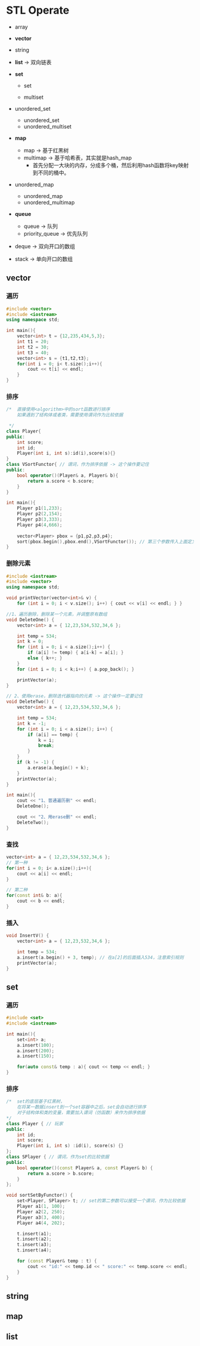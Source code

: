 # STL Operate

- array
- **vector**

- string

- **list**  -> 双向链表

- **set**
  - set

  - multiset

- unordered_set
  - unordered_set
  - unordered_multiset

- **map**
  - map  -> 基于红黑树
  - multimap  -> 基于哈希表，其实就是hash_map
    - 首先分配一大块的内存，分成多个桶，然后利用hash函数将key映射到不同的桶中。

- unordered_map
  - unordered_map
  - unordered_multimap

- **queue** 
  - queue  -> 队列
  - priority_queue  -> 优先队列
- deque   -> 双向开口的数组

- stack  -> 单向开口的数组



## vector

### 遍历

```c++
#include <vector>
#include <iostream>
using namespace std;

int main(){
    vector<int> t = {12,235,434,5,3};
    int t1 = 20;
    int t2 = 30;
    int t3 = 40;
    vector<int> s = {t1,t2,t3};
    for(int i = 0; i< t.size();i++){
        cout << t[i] << endl;
    }
}

```

### 排序

```C++
/*	直接使用<algorithm>中的sort函数进行排序
	如果遇到了结构体或者类，需要使用谓词作为比较依据

 */
class Player{
public:
	int score;
	int id;
    Player(int i, int s):id(i),score(s){}
}
class VSortFunctor{ // 谓词，作为排序依据 -> 这个操作要记住
public:
    bool operator()(Player& a, Player& b){
        return a.score < b.score;
    }
}

int main(){
    Player p1(1,233);
    Player p2(2,154);
    Player p3(3,333);
    Player p4(4,666);
    
    vector<Player> pbox = {p1,p2,p3,p4};
    sort(pbox.begin(),pbox.end(),VSortFunctor()); // 第三个参数传入上面定义的谓词
}

```



### 删除元素

```C++
#include <iostream>
#include <vector>
using namespace std;

void printVector(vector<int>& v) { 
    for (int i = 0; i < v.size(); i++) { cout << v[i] << endl; } }

//1、遍历删除，删除某一个元素，并调整原有数组
void DeleteOne() {
	vector<int> a = { 12,23,534,532,34,6 };

	int temp = 534;
	int k = 0;
	for (int i = 0; i < a.size();i++) {
		if (a[i] != temp) { a[i-k] = a[i]; }
		else { k++; }
	}
	for (int i = 0; i < k;i++) { a.pop_back(); }

	printVector(a);
}

// 2、使用erase，删除迭代器指向的元素 -> 这个操作一定要记住
void DeleteTwo() {
	vector<int> a = { 12,23,534,532,34,6 };

	int temp = 534;
	int k = -1;
	for (int i = 0; i < a.size(); i++) {
		if (a[i] == temp) {
			k = i;
			break;
		}
	}
	if (k != -1) {
		a.erase(a.begin() + k);
	}
	printVector(a);
}

int main(){
    cout << "1、普通遍历删" << endl;
	DeleteOne();

	cout << "2、用erase删" << endl;
	DeleteTwo();
}

```

### 查找

```C++
vector<int> a = { 12,23,534,532,34,6 };
// 第一种
for(int i = 0; i< a.size();i++){
    cout << a[i] << endl;
}

// 第二种
for(const int& b: a){
    cout << b << endl;
}

```

### 插入

```C++
void InsertV() {
	vector<int> a = { 12,23,532,34,6 };

	int temp = 534;
	a.insert(a.begin() + 3, temp); // 在a[2]的后面插入534，注意索引规则
	printVector(a);
}
```





## set

### 遍历

```c++
#include <set>
#include <iostream>

int main(){
    set<int> a;
    a.insert(100);
    a.insert(200);
    a.insert(150);

    for(auto const& temp : a){ cout << temp << endl; }
}


```

### 排序

```C++
/*	set的底层基于红黑树，
	在将某一数据insert到一个set容器中之后，set会自动进行排序
	对于结构体和类的变量，需要加入谓词（仿函数）来作为排序依据
*/
class Player { // 玩家
public:
	int id;
	int score;
	Player(int i, int s) :id(i), score(s) {}
};
class SPlayer { // 谓词，作为set的比较依据
public:
	bool operator()(const Player& a, const Player& b) {
		return a.score > b.score;
	}
};

void sortSetByFunctor() {
	set<Player, SPlayer> t; // set的第二参数可以接受一个谓词，作为比较依据
	Player a1(1, 100);
	Player a2(2, 250);
	Player a3(3, 400);
	Player a4(4, 202);

	t.insert(a1);
	t.insert(a2);
	t.insert(a3);
	t.insert(a4);

	for (const Player& temp : t) {
		cout << "id:" << temp.id << " score:" << temp.score << endl;
	}
}

```



## string





## map





## list





